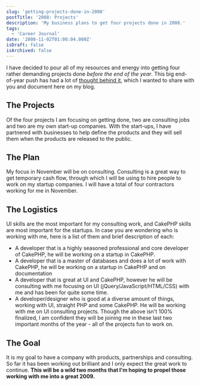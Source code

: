 ```yaml
---
slug: 'getting-projects-done-in-2008'
postTitle: '2008: Projects'
description: 'My business plans to get four projects done in 2008.'
tags:
  - 'Career Journal'
date: '2008-11-02T01:08:04.000Z'
isDraft: false
isArchived: false
---
```


I have decided to pour all of my resources and energy into getting four rather demanding projects done _before the end of the year_. This big end-of-year push has had a lot of [thought behind it](http://twitter.com/1Marc/status/964005935), which I wanted to share with you and document here on my blog.

## The Projects

Of the four projects I am focusing on getting done, two are consulting jobs and two are my own start-up companies. With the start-ups, I have partnered with businesses to help define the products and they will sell them when the products are released to the public.

## The Plan

My focus in November will be on consulting. Consulting is a great way to get temporary cash flow, through which I will be using to hire people to work on my startup companies. I will have a total of four contractors working for me in November.

## The Logistics

UI skills are the most important for my consulting work, and CakePHP skills are most important for the startups. In case you are wondering who is working with me, here is a list of them and brief description of each:

- A developer that is a highly seasoned professional and core developer of CakePHP, he will be working on a startup in CakePHP.
- A developer that is a master of databases and does a lot of work with CakePHP, he will be working on a startup in CakePHP and on documentation
- A developer that is great at UI and CakePHP, however he will be consulting with me focusing on UI (jQuery/JavaScript/HTML/CSS) with me and has been for quite some time.
- A developer/designer who is good at a diverse amount of things, working with UI, straight PHP and some CakePHP. He will be working with me on UI consulting projects. Though the above isn't 100% finalized, I am confident they will be joining me in these last two important months of the year - all of the projects fun to work on.

## The Goal

It is my goal to have a company with products, partnerships and consulting. So far it has been working out brilliant and I only expect the great work to continue. **This will be a wild two months that I'm hoping to propel those working with me into a great 2009.**
